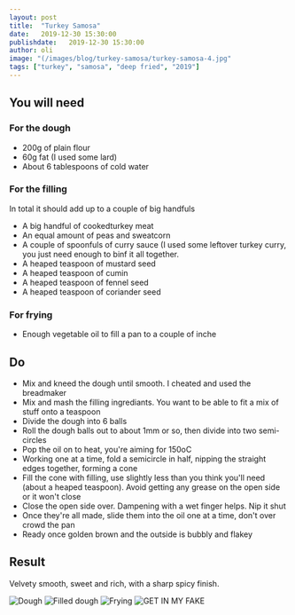 ```yaml
---
layout: post
title:  "Turkey Samosa"
date:   2019-12-30 15:30:00
publishdate:   2019-12-30 15:30:00
author: oli
image: "(/images/blog/turkey-samosa/turkey-samosa-4.jpg"
tags: ["turkey", "samosa", "deep fried", "2019"]
---
```



## You will need

### For the dough

* 200g of plain flour
* 60g fat (I used some lard)
* About 6 tablespoons of cold water


### For the filling

In total it should add up to a couple of big handfuls

* A big handful of cookedturkey meat
* An equal amount of peas and sweatcorn
* A couple of spoonfuls of curry sauce (I used some leftover turkey curry, you just need enough to binf it all together.
* A heaped teaspoon of mustard seed
* A heaped teaspoon of cumin
* A heaped teaspoon of fennel seed
* A heaped teaspoon of coriander seed

### For frying

* Enough vegetable oil to fill a pan to a couple of inche

## Do

* Mix and kneed the dough until smooth.  I cheated and used the breadmaker
* Mix and mash the filling ingrediants.  You want to be able to fit a mix of stuff onto a teaspoon
* Divide the dough into 6 balls
* Roll the dough balls out to about 1mm or so, then divide into two semi-circles
* Pop the oil on to heat, you're aiming for 150oC
* Working one at a time, fold a semicircle in half, nipping the straight edges together, forming a cone
* Fill the cone with filling, use slightly less than you think you'll need (about a heaped teaspoon).  Avoid getting any grease on the open side or it won't close
* Close the open side over.  Dampening with a wet finger helps.  Nip it shut
* Once they're all made, slide them into the oil one at a time, don't over crowd the pan
* Ready once golden brown and the outside is bubbly and flakey

## Result

Velvety smooth, sweet and rich, with a sharp spicy finish.

![Dough](/images/blog/turkey-samosa/turkey-samosa-1.jpg)
![Filled dough](/images/blog/turkey-samosa/turkey-samosa-2.jpg)
![Frying](/images/blog/turkey-samosa/turkey-samosa-3.jpg)
![GET IN MY FAKE](/images/blog/turkey-samosa/turkey-samosa-4.jpg)
